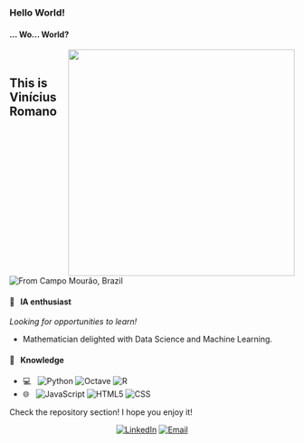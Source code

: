 ### Hello World!
#### ... Wo... World?

[<img align="right" width="400" src="https://github-readme-stats.vercel.app/api?username=romavini&show_icons=true"/>](https://github.com/romavini/)
<br />

## This is Vinícius Romano
![From Campo Mourão, Brazil](https://img.shields.io/badge/-From%20Campo%20Mourão,%20Paraná%20--%20Brazil-333333?style=flat&logo=brazil)

#### 🎯 &nbsp; IA enthusiast
*Looking for opportunities to learn!*
- Mathematician delighted with Data Science and Machine Learning.

#### 📌 &nbsp; Knowledge 

- 💻 &nbsp;
  ![Python](https://img.shields.io/badge/-Python-333333?style=flat&logo=python)
  ![Octave](https://img.shields.io/badge/-Matlab-333333?style=flat&logo=Octave)
  ![R](https://img.shields.io/badge/-R-333333?style=flat&logo=R)
- 🌐 &nbsp;
  ![JavaScript](https://img.shields.io/badge/-JavaScript-333333?style=flat&logo=JavaScript)
  ![HTML5](https://img.shields.io/badge/-HTML5-333333?style=flat&logo=HTML5)
  ![CSS](https://img.shields.io/badge/-CSS-333333?style=flat&logo=CSS3&logoColor=1572B6)
  
Check the repository section! I hope you enjoy it! <br>

<p align="center">
<a href="https://www.linkedin.com/in/vin%C3%ADcius-oliveira-romano-da-silva-5102a3102/"><img alt="LinkedIn" src="https://img.shields.io/badge/LinkedIn-Vinícius%20Romano-blue?style=flat-square&logo=linkedin"></a>
<a href="mailto:mdcdxcvi@gmail.com"><img alt="Email" src="https://img.shields.io/badge/Email-mdcdxcvi@gmail.com-blue?style=flat-square&logo=gmail"></a>
</p>
